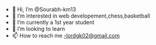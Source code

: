 - 👋 Hi, I’m @Sourabh-km13
- 👀 I’m interested in web developement,chess,basketball
- 🌱 I’m currently a 1st year student
- 💞️ I’m looking to learn 
- 📫 How to reach me -lordgk02@gmail.com


<!---
Sourabh-km13/Sourabh-km13 is a ✨ special ✨ repository because its `README.md` (this file) appears on your GitHub profile.
You can click the Preview link to take a look at your changes.
--->
